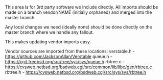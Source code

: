 This area is for 3rd party software we include directly.
All imports should be made on a branch vendor/NAME (initially orphaned) and
merged into the master branch.

Any local changes we need (ideally none) should be done directly
on the master branch where we handle any fallout.

This makes updating vendor imports easy.

Vendor sources are imported from these locations:
verstable.h - https://github.com/JacksonAllan/Verstable
queue.h     - https://cgit.freebsd.org/src/tree/sys/sys/queue.h
rbtree.c    - https://cvsweb.netbsd.org/bsdweb.cgi/src/common/lib/libc/gen/rbtree.c
rbtree.h    - https://cvsweb.netbsd.org/bsdweb.cgi/src/sys/sys/rbtree.h
